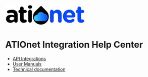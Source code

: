 ![ationetlogo](Content/Images/ATIOnetLogo_250x70.png) 
# ATIOnet Integration Help Center


- [API Integrations](Read_Integration.md)
- [User Manuals]()
- [Technical documentation]()
